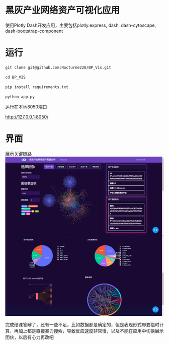 # 黑灰产业网络资产可视化应用

使用Plotly Dash开发应用，主要包括plotly.express, dash, dash-cytoscape, dash-bootstrap-component

# 运行

`git clone git@github.com:Nocturne228/BP_Vis.git`

`cd BP_VIS`

`pip install requirements.txt`

`python app.py`

运行在本地8050端口

http://127.0.0.1:8050/

# 界面

展示关键链路
![img.png](assets/img.png)


完成结课答辩了，还有一些不足，比如数据都是确定的，但是表现形式却要临时计算，再加上都是直接暴力搜索，导致反应速度非常慢，以及不能在应用中切换展示团伙，以后有心力再改吧
